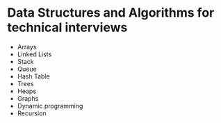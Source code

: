 # Data Structures and Algorithms for technical interviews
* Arrays
* Linked Lists
* Stack
* Queue
* Hash Table
* Trees
* Heaps
* Graphs
* Dynamic programming
* Recursion
